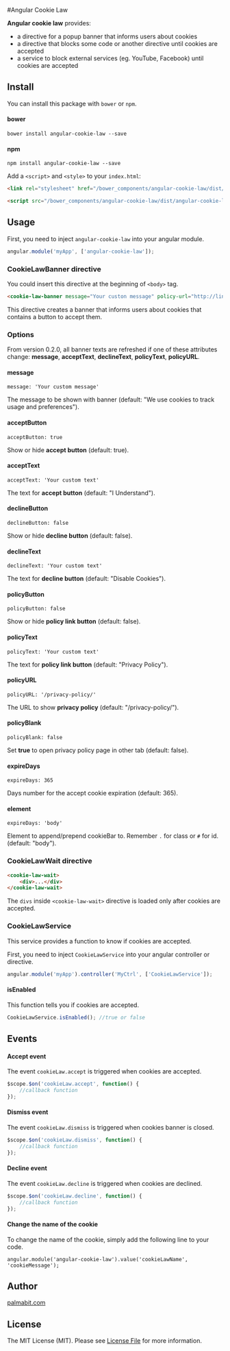 #Angular Cookie Law

**Angular cookie law** provides:

* a directive for a popup banner that informs users about cookies
* a directive that blocks some code or another directive until cookies are accepted
* a service to block external services (eg. YouTube, Facebook) until cookies are accepted

## Install

You can install this package with `bower` or `npm`.

#### bower

```shell
bower install angular-cookie-law --save
```

#### npm

```shell
npm install angular-cookie-law --save
```

Add a `<script>` and `<style>` to your `index.html`:

```html
<link rel="stylesheet" href="/bower_components/angular-cookie-law/dist/angular-cookie-law.min.css">

<script src="/bower_components/angular-cookie-law/dist/angular-cookie-law.min.js"></script>
```

## Usage

First, you need to inject ``angular-cookie-law`` into your angular module.

```javascript
angular.module('myApp', ['angular-cookie-law']);
```

### CookieLawBanner directive

You could insert this directive at the beginning of `<body>` tag.

```html
<cookie-law-banner message="Your custon message" policy-url="http://link-to-your-policy"></cookie-law-banner>
```

This directive creates a banner that informs users about cookies that contains a button to accept them.

### Options

From version 0.2.0, all banner texts are refreshed if one of these attributes change: **message**, **acceptText**, **declineText**, **policyText**, **policyURL**.

#### message

```
message: 'Your custom message'
```

The message to be shown with banner (default: "We use cookies to track usage and preferences").

#### acceptButton

```
acceptButton: true
```

Show or hide **accept button** (default: true).

#### acceptText

```
acceptText: 'Your custom text'
```

The text for **accept button** (default: "I Understand").

#### declineButton

```
declineButton: false
```

Show or hide **decline button** (default: false).

#### declineText

```
declineText: 'Your custom text'
```

The text for **decline button** (default: "Disable Cookies").

#### policyButton

```
policyButton: false
```

Show or hide **policy link button** (default: false).

#### policyText

```
policyText: 'Your custom text'
```

The text for **policy link button** (default: "Privacy Policy").

#### policyURL

```
policyURL: '/privacy-policy/'
```

The URL to show **privacy policy** (default: "/privacy-policy/").

#### policyBlank

```
policyBlank: false
```

Set **true** to open privacy policy page in other tab (default: false).

#### expireDays

```
expireDays: 365
```

Days number for the accept cookie expiration (default: 365).

#### element

```
expireDays: 'body'
```

Element to append/prepend cookieBar to. Remember `.` for class or `#` for id. (default: "body").

### CookieLawWait directive

```html
<cookie-law-wait>
    <div>...</div>
</cookie-law-wait>
```

The `divs` inside `<cookie-law-wait>` directive is loaded only after cookies are accepted.

### CookieLawService

This service provides a function to know if cookies are accepted.

First, you need to inject ``CookieLawService`` into your angular controller or directive.

```javascript
angular.module('myApp').controller('MyCtrl', ['CookieLawService']);
```

#### isEnabled

This function tells you if cookies are accepted.

```javascript
CookieLawService.isEnabled(); //true or false
```

## Events

#### Accept event

The event `cookieLaw.accept` is triggered when cookies are accepted.

```javascript
$scope.$on('cookieLaw.accept', function() {
    //callback function
});
```

#### Dismiss event

The event `cookieLaw.dismiss` is triggered when cookies banner is closed.

```javascript
$scope.$on('cookieLaw.dismiss', function() {
    //callback function
});
```

#### Decline event

The event `cookieLaw.decline` is triggered when cookies are declined.

```javascript
$scope.$on('cookieLaw.decline', function() {
    //callback function
});
```

#### Change the name of the cookie

To change the name of the cookie, simply add the following line to your code.

```
angular.module('angular-cookie-law').value('cookieLawName', 'cookieMessage');
```

## Author

[palmabit.com](http://www.palmabit.com)

## License

The MIT License (MIT). Please see [License File](LICENSE) for more information.
